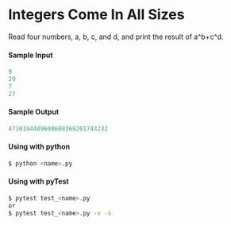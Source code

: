 # Integers Come In All Sizes

Read four numbers, a, b, c, and d, and print the result of a^b+c^d.

#### Sample Input
```python
9
29
7
27
```

#### Sample Output
```python
4710194409608608369201743232
```

#### Using with python
```bash
$ python <name>.py
```

#### Using with pyTest
```bash
$ pytest test_<name>.py
or
$ pytest test_<name>.py -v -s
```
